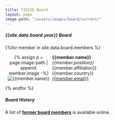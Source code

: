 ```yaml
---
title: SIGCSE Board
layout: page
image-path: "/assets/images/board/current/"
---
```


##### {{site.data.board.year}} Board
{%for member in site.data.board.members %}
<div>
	<div style="float: left; text-align: center; width: 150px;">
		{% assign p = page.image-path | append: member.image -%}
		<img class="image-left" src="{{ p | absolute_url}}" alt="{{member.name}}" />
	</div>
	<div style="float: left; width: 300px;">
		<strong>{{member.name}}</strong><br />
		<em>{{member.position}}</em><br />
		{{member.affiliation}}<br />
		{{member.country}}<br /><a href="mailto:{{member.email}}">{{member.email}}</a>
	</div>
	<p><br style="clear: left;" /></p>
</div>
{% endfor %}

##### Board History
<p>A list of <a href="board-history/index.html"><strong>former board members</strong></a> is available online.</p>

